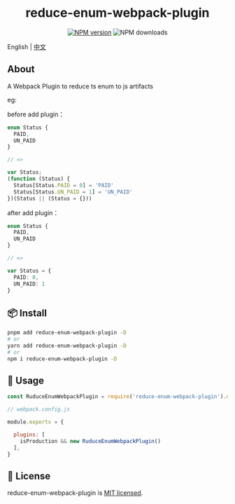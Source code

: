 
<p align="center">
<h1 align="center">reduce-enum-webpack-plugin</h1>
</p>

<div align="center">


 [![NPM version][npm-image]][npm-url] ![NPM downloads][download-image]

[npm-image]: https://img.shields.io/npm/v/reduce-enum-webpack-plugin.svg?style=flat-square
[npm-url]: http://npmjs.org/package/reduce-enum-webpack-plugin


[download-image]: https://img.shields.io/npm/dm/reduce-enum-webpack-plugin.svg?style=flat-square
[download-url]: https://npmjs.org/package/reduce-enum-webpack-plugin


</div>

English | [中文](./README-zh_CN.md)
## About

A Webpack Plugin to reduce ts enum to js artifacts

eg:

before add plugin：
```ts
enum Status {
  PAID,
  UN_PAID
}

// =>

var Status;
(function (Status) {
  Status[Status.PAID = 0] = 'PAID'
  Status[Status.UN_PAID = 1] = 'UN_PAID'
})(Status || (Status = {}))
```

after add plugin：
```ts
enum Status {
  PAID,
  UN_PAID
}

// =>

var Status = {
  PAID: 0,
  UN_PAID: 1
}
```


## 📦  Install

```sh
pnpm add reduce-enum-webpack-plugin -D
# or
yarn add reduce-enum-webpack-plugin -D
# or
npm i reduce-enum-webpack-plugin -D
```

##  🔨 Usage

```js
const RuduceEnumWebpackPlugin = require('reduce-enum-webpack-plugin').default

// webpack.config.js

module.exports = {

  plugins: [
    isProduction && new RuduceEnumWebpackPlugin()
  ],
}
```
## 📄 License

reduce-enum-webpack-plugin is [MIT licensed](./LICENSE).